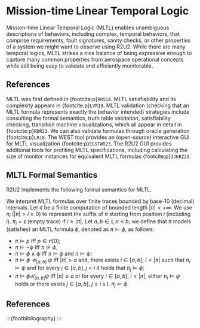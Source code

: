 # Mission-time Linear Temporal Logic

Mission-time Linear Temporal Logic (MLTL) enables unambiguous descriptions of behaviors, including complex, temporal behaviors, that comprise requirements, fault signatures, sanity checks, or other properties of a system we might want to observe using R2U2. While there are many temporal logics, MLTL strikes a nice balance of being expressive enough to capture many common properties from aerospace operational concepts while still being easy to validate and efficiently monitorable. 

## References

MLTL was first defined in {footcite:p}`RRS14`. MLTL satisfiability and its complexity appears in {footcite:p}`LVR19`. MLTL validation (checking that an MLTL formula represents exactly the behavior intended) strategies include consulting the formal semantics, truth table validation, satisfiability checking, transition machine visualizations, which all appear in detail in {footcite:p}`RDR22`. We can also validate formulas through oracle generation {footcite:p}`LR18`. The WEST tool provides an (open-source) interactive GUI for MLTL visualization {footcite:p}`EGSTWR23`. The R2U2 GUI provides additional tools for profiling MLTL specifications, including calculating the size of monitor instances for equivalent MLTL formulas {footcite:p}`JJKRZ23`.

## MLTL Formal Semantics

R2U2 implements the following formal semantics for MLTL.

We interpret MLTL formulas over finite traces bounded by base-10 (decimal) intervals.
Let $\pi$ be a finite computation of bounded length $|\pi| <+\infty$.
We use $\pi_i\ (|\pi|>i\geq 0)$ to represent the suffix of $\pi$ starting from position $i$ (including $i$).
$\pi_i = \epsilon$ (empty trace) if $i\geq |\pi|$.
Let $a, b \in \mathbb{I}, a \le b$; we define that $\pi$ models (satisfies) an MLTL formula $\phi$, denoted as $\pi\models \phi$, as follows:

* $\pi\models p$ iff $p\in\pi[0]$;
* $\pi\models \neg \phi$ iff $\pi\not\models\phi$;
* $\pi\models\phi\wedge\psi$ iff $\pi\models\phi$ and $\pi\models\psi$;
* $\pi\models \phi \ \mathcal{U}_{[a,b]} \ \psi$ iff $|\pi|> a$ and, there exists $i\in [a,b]$, $i<|\pi|$ such that $\pi_i\models\psi$ and for every $j\in [a,b], j<i$ it holds that $\pi_j\models\phi$;
* $\pi\models \phi \mathcal{R}_{[a,b]}\psi$ iff $|\pi|\leq a$ or for every $i\in [a,b]$, $i<|\pi|$, either  $\pi_i\models\psi$ holds or there exists $j\in [a,b]$, $j\leq i$ s.t. $\pi_j \models \phi$.

## References
:::{footbibliography}
:::
